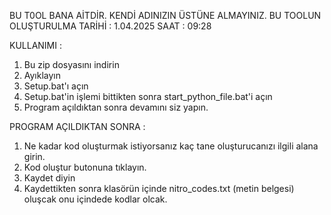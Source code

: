 BU T0OL BANA AİTDİR. KENDİ ADINIZIN ÜSTÜNE ALMAYINIZ. BU TOOLUN OLUŞTURULMA TARİHİ : 1.04.2025  SAAT : 09:28

KULLANIMI :
1) Bu zip dosyasını indirin
2) Ayıklayın
3) Setup.bat'ı açın
4) Setup.bat'in işlemi bittikten sonra start_python_file.bat'i açın
5) Program açıldıktan sonra devamını siz yapın.

PROGRAM AÇILDIKTAN SONRA :
1) Ne kadar kod oluşturmak istiyorsanız kaç tane oluşturucanızı ilgili alana girin.
2) Kod oluştur butonuna tıklayın.
3) Kaydet diyin
4) Kaydettikten sonra klasörün içinde nitro_codes.txt (metin belgesi) oluşcak onu içindede kodlar olcak.
